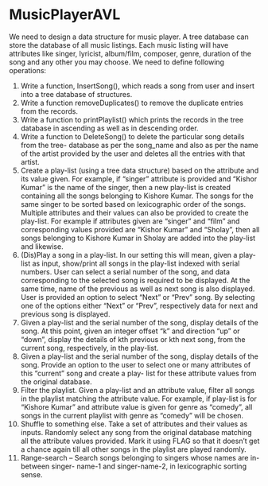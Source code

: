 # MusicPlayerAVL
We need to design a data structure for music player. A tree database can store the database of
all music listings. Each music listing will have attributes like singer, lyricist, album/film,
composer, genre, duration of the song and any other you may choose. We need to define
following operations:
1. Write a function, InsertSong(), which reads a song from user and insert into a tree
database of structures.
2. Write a function removeDuplicates() to remove the duplicate entries from the records.
3. Write a function to printPlaylist() which prints the records in the tree database in
ascending as well as in descending order.
4. Write a function to DeleteSong() to delete the particular song details from the tree-
database as per the song_name and also as per the name of the artist provided by the user
and deletes all the entries with that artist.
5. Create a play-list (using a tree data structure) based on the attribute and its value given.
For example, if “singer” attribute is provided and “Kishor Kumar” is the name of the
singer, then a new play-list is created containing all the songs belonging to Kishore
Kumar. The songs for the same singer to be sorted based on lexicographic order of the
songs. Multiple attributes and their values can also be provided to create the play-list. For
example if attributes given are “singer” and “film” and corresponding values provided are
“Kishor Kumar” and “Sholay”, then all songs belonging to Kishore Kumar in Sholay are
added into the play-list and likewise.
6. (Dis)Play a song in a play-list. In our setting this will mean, given a play-list as input,
show/print all songs in the play-list indexed with serial numbers. User can select a serial
number of the song, and data corresponding to the selected song is required to be
displayed. At the same time, name of the previous as well as next song is also displayed.
User is provided an option to select “Next” or “Prev” song. By selecting one of the
options either “Next” or “Prev”, respectively data for next and previous song is displayed.
7. Given a play-list and the serial number of the song, display details of the song. At this
point, given an integer offset “k” and direction “up” or “down”, display the details of kth
previous or kth next song, from the current song, respectively, in the play-list.
8. Given a play-list and the serial number of the song, display details of the song. Provide an
option to the user to select one or many attributes of this “current” song and create a play-
list for these attribute values from the original database.
9. Filter the playlist. Given a play-list and an attribute value, filter all songs in the playlist
matching the attribute value. For example, if play-list is for “Kishore Kumar” and
attribute value is given for genre as “comedy”, all songs in the current playlist with genre
as “comedy” will be chosen.
10. Shuffle to something else. Take a set of attributes and their values as inputs. Randomly
select any song from the original database matching all the attribute values provided.
Mark it using FLAG so that it doesn’t get a chance again till all other songs in the playlist
are played randomly.
11. Range-search – Search songs belonging to singers whose names are in-between singer-
name-1 and singer-name-2, in lexicographic sorting sense.
